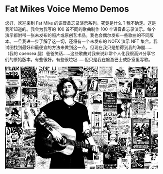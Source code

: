 # Fat Mikes Voice Memo Demos

您好，欢迎来到 Fat Mike 的语音备忘录演示系列。究竟是什么？我不确定。这是我所知道的。我会为我写的 100 首不同的歌曲制作 100 个语音备忘录演示。每个演示都附带一张未发布的照片或原创艺术品。我也会偶尔发布一些歌曲的不同版本。一旦我进一步了解了这一切，还将有一个未发布的 NOFX 演示 NFT 集合。我试图找到最好和最便宜的方法来做到这一点，但现在我只是想得到我的海腿......（我的 opensea 腿）爸爸笑话......这些歌曲对我来说非常个人化我很高兴分享它们的原始版本。有些很好，有些很垃圾……但只是我在旅游巴士或卧室里写歌。

![nft](64651321.jpg)
